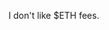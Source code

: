 I don't like $ETH fees.

<!---
piererot/piererot is a ✨ special ✨ repository because its `README.md` (this file) appears on your GitHub profile.
You can click the Preview link to take a look at your changes.
--->
